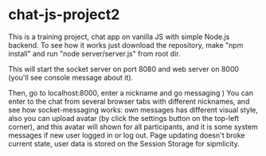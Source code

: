 # chat-js-project2

This is a training project, chat app on vanilla JS with simple Node.js backend.
To see how it works just download the repository, make "npm install" and run "node server/server.js" from root dir.

This will start the socket server on port 8080 and web server on 8000 (you'll see console message about it).

Then, go to localhost:8000, enter a nickname and go messaging )
You can enter to the chat from several browser tabs with different nicknames, and see how socket-messaging works: 
  own messages has different visual style, also you can upload avatar (by click the settings button on the top-left corner), and this avatar will shown for all participants, 
  and it is some system messages if new user logged in or log out. Page updating doesn't broke current state, user data is stored on the Session Storage for sipmlicity.
